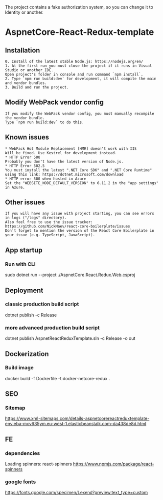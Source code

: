 The project contains a fake authorization system, so you can change it to Identity or another.

# AspnetCore-React-Redux-template

## Installation
	0. Install of the latest stable Node.js: https://nodejs.org/en/
	1. At the first run you must close the project if it runs in Visual Studio or another IDE. 
	Open project's folder in console and run command `npm install`.
	2. Type `npm run build:dev` for development, it will compile the main and vendor bundles.
	3. Build and run the project.

## Modify WebPack vendor config
	If you modify the WebPack vendor config, you must manually recompile the vendor bundle.
	Type `npm run build:dev` to do this.

## Known issues
	* WebPack Hot Module Replacement [HMR] doesn't work with IIS
	Will be fixed. Use Kestrel for development instead.
	* HTTP Error 500
	Probably you don't have the latest version of Node.js.
	* HTTP Error 502.5
	You must install the latest ".NET Core SDK" and ".NET Core Runtime" 
	using this link: https://dotnet.microsoft.com/download
	* HTTP error 500 when hosted in Azure
	Set the "WEBSITE_NODE_DEFAULT_VERSION" to 6.11.2 in the "app settings" in Azure.

## Other issues
	If you will have any issue with project starting, you can see errors in logs ("/logs" directory). 
	Also feel free to use the issue tracker: https://github.com/NickMaev/react-core-boilerplate/issues
	Don't forget to mention the version of the React Core Boilerplate in your issue (e.g. TypeScript, JavaScript).


## App startup

### Run with  CLI
sudo dotnet run --project ./AspnetCore.React.Redux.Web.csproj

## Deployment


### classic production build script
dotnet publish -c Release 

### more advanced production build script

dotnet publish AspnetReactReduxTemplate.sln -c Release -o out



## Dockerization

### Build image

docker build -f Dockerfile -t docker-netcore-redux .


## SEO


### Sitemap
https://www.xml-sitemaps.com/details-aspnetcorereactreduxtemplate-env.eba-mcv635ym.eu-west-1.elasticbeanstalk.com-da438de8d.html


## FE

### dependencies

Loading spinners: react-spinners
https://www.npmjs.com/package/react-spinners


### google fonts

https://fonts.google.com/specimen/Lexend?preview.text_type=custom



